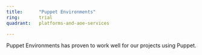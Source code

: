 ```yaml
---
title:      "Puppet Environments"
ring:       trial
quadrant:   platforms-and-aoe-services

---
```


Puppet Environments has proven to work well for our projects using Puppet.
